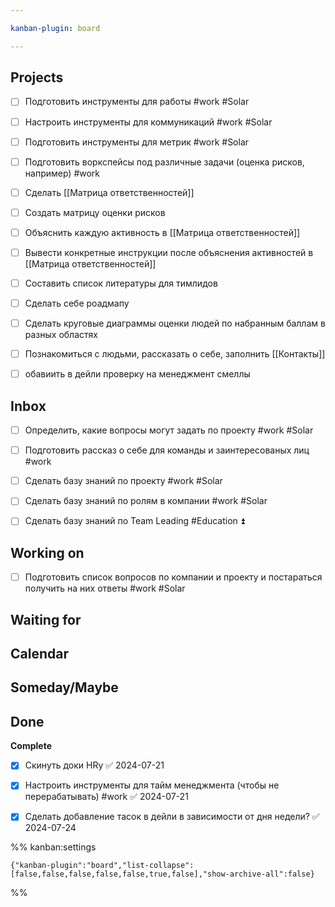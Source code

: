 ```yaml
---

kanban-plugin: board

---
```


## Projects

- [ ] Подготовить инструменты для работы #work #Solar
- [ ] Настроить инструменты для коммуникаций #work #Solar
- [ ] Подготовить инструменты для метрик #work #Solar
- [ ] Подготовить воркспейсы под различные задачи (оценка рисков, например) #work
- [ ] Сделать [[Матрица ответственностей]]
- [ ] Создать матрицу оценки рисков
- [ ] Объяснить каждую активность в [[Матрица ответственностей]]
- [ ] Вывести конкретные инструкции после объяснения активностей в [[Матрица ответственностей]]
- [ ] Составить список литературы для тимлидов
- [ ] Сделать себе роадмапу
- [ ] Сделать круговые диаграммы оценки людей по набранным баллам в разных областях
- [ ] Познакомиться с людьми, рассказать о себе, заполнить [[Контакты]]
- [ ] обавиить в дейли проверку на менеджмент смеллы


## Inbox

- [ ] Определить, какие вопросы могут задать по проекту #work #Solar
- [ ] Подготовить рассказ о себе для команды и заинтересованых лиц #work
- [ ] Сделать базу знаний по проекту #work #Solar
- [ ] Сделать базу знаний по ролям в компании #work #Solar
- [ ] Сделать базу знаний по Team Leading #Education ⏫


## Working on

- [ ] Подготовить список вопросов по компании и проекту и постараться получить на них ответы #work #Solar


## Waiting for



## Calendar



## Someday/Maybe



## Done

**Complete**
- [x] Скинуть доки HRу ✅ 2024-07-21
- [x] Настроить инструменты для тайм менеджмента (чтобы не перерабатывать) #work ✅ 2024-07-21
- [x] Сделать добавление тасок в дейли в зависимости от дня недели? ✅ 2024-07-24




%% kanban:settings
```
{"kanban-plugin":"board","list-collapse":[false,false,false,false,false,true,false],"show-archive-all":false}
```
%%